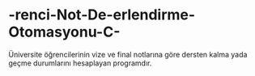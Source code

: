# -renci-Not-De-erlendirme-Otomasyonu-C-
Üniversite öğrencilerinin vize ve final notlarına göre dersten kalma yada geçme durumlarını hesaplayan programdır.
